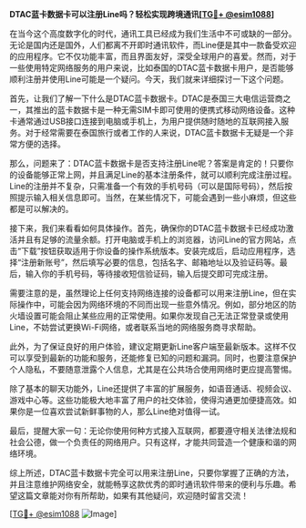 **DTAC蓝卡数据卡可以注册Line吗？轻松实现跨境通讯[[TG💪+ @esim1088](https://t.me/s/esim1088)]**

在当今这个高度数字化的时代，通讯工具已经成为我们生活中不可或缺的一部分。无论是国内还是国外，人们都离不开即时通讯软件，而Line便是其中一款备受欢迎的应用程序。它不仅功能丰富，而且界面友好，深受全球用户的喜爱。然而，对于一些使用特定网络服务的用户来说，比如泰国的DTAC蓝卡数据卡用户，是否能够顺利注册并使用Line可能是一个疑问。今天，我们就来详细探讨一下这个问题。

首先，让我们了解一下什么是DTAC蓝卡数据卡。DTAC是泰国三大电信运营商之一，其推出的蓝卡数据卡是一种无需SIM卡即可使用的便携式移动网络设备。这种卡通常通过USB接口连接到电脑或手机上，为用户提供随时随地的互联网接入服务。对于经常需要在泰国旅行或者工作的人来说，DTAC蓝卡数据卡无疑是一个非常方便的选择。

那么，问题来了：DTAC蓝卡数据卡是否支持注册Line呢？答案是肯定的！只要你的设备能够正常上网，并且满足Line的基本注册条件，就可以顺利完成注册过程。Line的注册并不复杂，只需准备一个有效的手机号码（可以是国际号码），然后按照提示输入相关信息即可。当然，在某些情况下，可能会遇到一些小麻烦，但这些都是可以解决的。

接下来，我们来看看如何具体操作。首先，确保你的DTAC蓝卡数据卡已经成功激活并且有足够的流量余额。打开电脑或手机上的浏览器，访问Line的官方网站，点击“下载”按钮获取适用于你设备的操作系统版本。安装完成后，启动应用程序，选择“注册新账号”，然后填写必要的信息，包括名字、邮箱地址以及验证码等。最后，输入你的手机号码，等待接收短信验证码，输入后提交即可完成注册。

需要注意的是，虽然理论上任何支持网络连接的设备都可以用来注册Line，但在实际操作中，可能会因为网络环境的不同而出现一些意外情况。例如，部分地区的防火墙设置可能会阻止某些应用的正常使用。如果你发现自己无法正常登录或使用Line，不妨尝试更换Wi-Fi网络，或者联系当地的网络服务商寻求帮助。

此外，为了保证良好的用户体验，建议定期更新Line客户端至最新版本。这样不仅可以享受到最新的功能和服务，还能修复已知的问题和漏洞。同时，也要注意保护个人隐私，不要随意泄露个人信息，尤其是在公共场合使用网络时更应提高警惕。

除了基本的聊天功能外，Line还提供了丰富的扩展服务，如语音通话、视频会议、游戏中心等。这些功能极大地丰富了用户的社交体验，使得沟通更加便捷高效。如果你是一位喜欢尝试新鲜事物的人，那么Line绝对值得一试。

最后，提醒大家一句：无论你使用何种方式接入互联网，都要遵守相关法律法规和社会公德，做一个负责任的网络用户。只有这样，才能共同营造一个健康和谐的网络环境。

综上所述，DTAC蓝卡数据卡完全可以用来注册Line，只要你掌握了正确的方法，并且注意维护网络安全，就能畅享这款优秀的即时通讯软件带来的便利与乐趣。希望这篇文章能对你有所帮助，如果有其他疑问，欢迎随时留言交流！

[[TG💪+ @esim1088](https://t.me/s/esim1088) ![Image](https://i.postimg.cc/4NQfJmqS/Snipaste-2025-05-13-00-14-12.png)]
